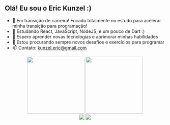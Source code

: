 ## Olá! Eu sou o Eric Kunzel :)

- 🔭 Em transição de carreira! Focado totalmente no estudo para acelerar minha transição para programação!
- 🌱 Estudando React, JavaScript, NodeJS, e um pouco de Dart :)
- 👯 Espero aprender novas tecnologias e aprimorar minhas habilidades
- 🤔 Estou procurando sempre novos desafios e exercícios para programar
- 📫 Contato: kunzel.eric@gmail.com

<div align="center">
  <a href="https://github.com/kunzeleric">
  <img height="180em" src="https://github-readme-stats.vercel.app/api?username=kunzeleric&show_icons=true&theme=dark&include_all_commits=true&count_private=true"/>
  <img height="180em" src="https://github-readme-stats.vercel.app/api/top-langs/?username=kunzeleric&layout=compact&langs_count=7&theme=dark"/>
</div>

 
<div align="center"> 
   <a href = "mailto:kunzel.eric@gmail.com"><img src="https://img.shields.io/badge/-Gmail-%23333?style=for-the-badge&logo=gmail&logoColor=white" target="_blank"></a>
   <a href="https://www.linkedin.com/in/eric-edward-k%C3%BCnzel-0b139574/" target="_blank"><img src="https://img.shields.io/badge/-LinkedIn-%230077B5?style=for-the-badge&logo=linkedin&logoColor=white" target="_blank"></a> 
 </div>

